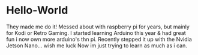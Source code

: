 # Hello-World
They made me do it!
Messed about with raspberry pi for years, but mainly for Kodi or Retro Gaming.
I started learning Arduino this year & had great fun i now own more arduino's thn pi.
Recently stepped it up with the Nvidia Jetson Nano... wish me luck
Now im just trying to learn as much as i can.

